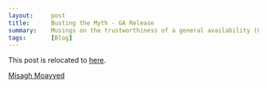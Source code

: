 ```yaml
---
layout:     post
title:      Busting the Myth - GA Release
summary:    Musings on the trustworthiness of a general availability (GA) release and its production-readiness calibre in open source. 
tags:       [Blog]
---
```


This post is relocated to [here](https://fawnoos.com/2017/03/08/the-myth-of-ga-rel/).

[Misagh Moayyed](https://fawnoos.com)
